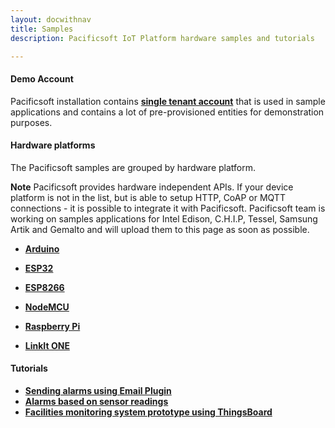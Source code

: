 ```yaml
---
layout: docwithnav
title: Samples
description: Pacificsoft IoT Platform hardware samples and tutorials

--- 
```


#### Demo Account

Pacificsoft installation contains **[single tenant account](/docs/samples/demo-account/)** that is used in sample applications and contains a lot of pre-provisioned entities for demonstration purposes.

#### Hardware platforms

The Pacificsoft samples are grouped by hardware platform.

**Note** Pacificsoft provides hardware independent APIs.
If your device platform is not in the list, but is able to setup HTTP, CoAP or MQTT connections - it is possible to integrate it with Pacificsoft.
Pacificsoft team is working on samples applications for
Intel Edison, C.H.I.P, Tessel, Samsung Artik and Gemalto 
and will upload them to this page as soon as possible.  

 - [**Arduino**](/docs/samples/arduino/)

 - [**ESP32**](/docs/samples/esp32/)

 - [**ESP8266**](/docs/samples/esp8266/)

 - [**NodeMCU**](/docs/samples/nodemcu/)

 - [**Raspberry Pi**](/docs/samples/raspberry/)

 - [**LinkIt ONE**](/docs/samples/linkit-one/)

#### Tutorials

 - [**Sending alarms using Email Plugin**](/docs/samples/alarms/mail/)
 - [**Alarms based on sensor readings**](/docs/samples/alarms/basic-rules/)
 - [**Facilities monitoring system prototype using ThingsBoard**](/docs/samples/monitoring/facilities-monitoring-poc/)
 